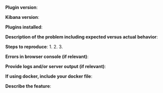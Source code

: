 
<!--
If you are filing a bug report, please remove the below feature
request block and provide responses for all of the below items.
-->

**Plugin version**:

**Kibana version**:

**Plugins installed**:

**Description of the problem including expected versus actual behavior**:

**Steps to reproduce**:
 1.
 2.
 3.

**Errors in browser console (if relevant)**:

**Provide logs and/or server output (if relevant)**:

**If using docker, include your docker file**:

<!--
If you are filing a feature request, please remove the above bug
report block and provide responses for all of the below items.
-->

**Describe the feature**:
